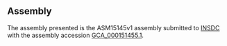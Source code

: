 

Assembly
--------

The assembly presented is the ASM15145v1 assembly submitted to
[INSDC](http://www.insdc.org) with the assembly accession
[GCA\_000151455.1](http://www.ebi.ac.uk/ena/data/view/GCA_000151455.1).
